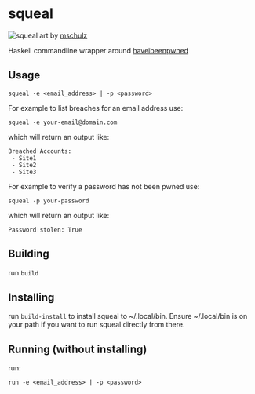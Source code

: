 # squeal

![squeal](https://cdn-images.threadless.com/threadless-media/artist_shops/shops/mschulz/products/543391/shirt-1525831426-c3a864fd1617ef517aaba968668605f6.png?v=3&d=eyJvbmx5X21ldGEiOiBmYWxzZSwgImZvcmNlIjogZmFsc2UsICJvcHMiOiBbWyJ0cmltIiwgW2ZhbHNlLCBmYWxzZV0sIHt9XSwgWyJyZXNpemUiLCBbXSwgeyJ3aWR0aCI6IDk5Ni4wLCAiYWxsb3dfdXAiOiBmYWxzZSwgImhlaWdodCI6IDk5Ni4wfV0sIFsiY2FudmFzX2NlbnRlcmVkIiwgWzEyMDAsIDEyMDBdLCB7ImJhY2tncm91bmQiOiAiZmZmZmZmIn1dLCBbInJlc2l6ZSIsIFsxNjAwXSwge31dLCBbImNhbnZhc19jZW50ZXJlZCIsIFsxNjAwLCAxNjAwLCAiI2ZmZmZmZiJdLCB7fV0sIFsiZW5jb2RlIiwgWyJqcGciLCA4NV0sIHt9XV19)
art by [mschulz](https://www.threadless.com/discover/s/mschulz)

Haskell commandline wrapper around [haveibeenpwned](https://haveibeenpwned.com/)

## Usage

```
squeal -e <email_address> | -p <password>
```

For example to list breaches for an email address use:

```
squeal -e your-email@domain.com
```

which will return an output like:

```
Breached Accounts:
 - Site1
 - Site2
 - Site3
```

For example to verify a password has not been pwned use:


```
squeal -p your-password
```

which will return an output like:

```
Password stolen: True
```

## Building

run `build`

## Installing

run `build-install` to install squeal to ~/.local/bin. Ensure ~/.local/bin is on your path if you want to run squeal directly from there.

## Running (without installing)

run:

```
run -e <email_address> | -p <password>
```
